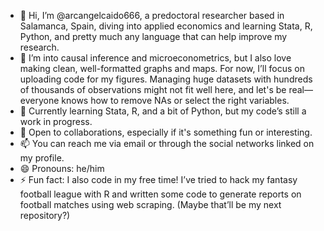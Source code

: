 - 👋 Hi, I’m @arcangelcaido666, a predoctoral researcher based in Salamanca, Spain, diving into applied economics and learning Stata, R, Python, and pretty much any language that can help improve my research.
- 👀 I’m into causal inference and microeconometrics, but I also love making clean, well-formatted graphs and maps. For now, I’ll focus on uploading code for my figures. Managing huge datasets with hundreds of thousands of observations might not fit well here, and let's be real—everyone knows how to remove NAs or select the right variables.
- 🌱 Currently learning Stata, R, and a bit of Python, but my code’s still a work in progress.
- 💞️ Open to collaborations, especially if it's something fun or interesting.
- 📫 You can reach me via email or through the social networks linked on my profile.
- 😄 Pronouns: he/him
- ⚡ Fun fact: I also code in my free time! I’ve tried to hack my fantasy football league with R and written some code to generate reports on football matches using web scraping. (Maybe that’ll be my next repository?)

<!---
arcangelcaido666/arcangelcaido666 is a ✨ special ✨ repository because its `README.md` (this file) appears on your GitHub profile.
You can click the Preview link to take a look at your changes.
--->
